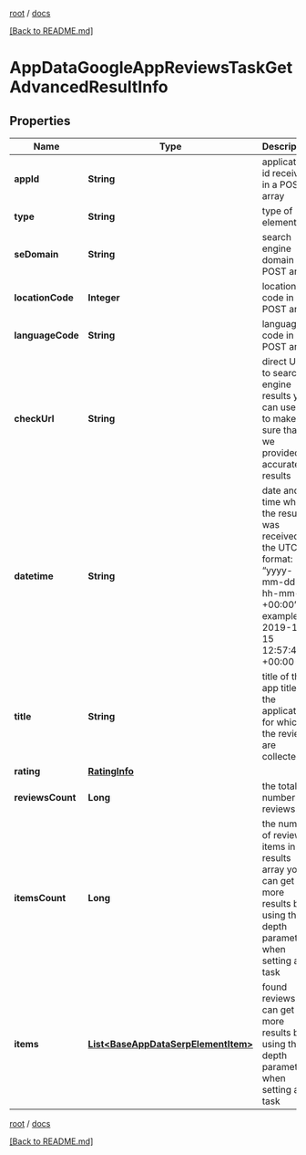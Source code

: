 [root](./../ "root") / [docs](./ "docs")

[[Back to README.md]](./../README.md "[Back to README.md]")

# AppDataGoogleAppReviewsTaskGetAdvancedResultInfo

## Properties

| Name | Type | Description | Notes |
|------------ | ------------- | ------------- | -------------|
|**appId** | **String** | application id received in a POST array |  [optional] |
|**type** | **String** | type of element |  [optional] |
|**seDomain** | **String** | search engine domain in a POST array |  [optional] |
|**locationCode** | **Integer** | location code in a POST array |  [optional] |
|**languageCode** | **String** | language code in a POST array |  [optional] |
|**checkUrl** | **String** | direct URL to search engine results you can use it to make sure that we provided accurate results |  [optional] |
|**datetime** | **String** | date and time when the result was received in the UTC format: “yyyy-mm-dd hh-mm-ss +00:00” example: 2019-11-15 12:57:46 +00:00 |  [optional] |
|**title** | **String** | title of the app title of the application for which the reviews are collected |  [optional] |
|**rating** | [**RatingInfo**](RatingInfo.md) |  |  [optional] |
|**reviewsCount** | **Long** | the total number of reviews |  [optional] |
|**itemsCount** | **Long** | the number of reviews items in the results array you can get more results by using the depth parameter when setting a task |  [optional] |
|**items** | [**List&lt;BaseAppDataSerpElementItem&gt;**](BaseAppDataSerpElementItem.md) | found reviews you can get more results by using the depth parameter when setting a task |  [optional] |

[root](./../ "root") / [docs](./ "docs")

[[Back to README.md]](./../README.md "[Back to README.md]")